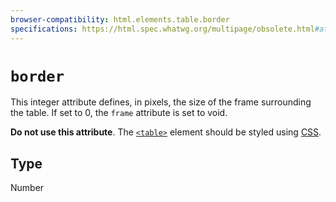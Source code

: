 ```yaml
---
browser-compatibility: html.elements.table.border
specifications: https://html.spec.whatwg.org/multipage/obsolete.html#attr-table-border
---
```


# `border`

This integer attribute defines, in pixels, the size of the frame surrounding the table. If set to 0, the `frame` attribute is set to void.

**Do not use this attribute**. The [`<table>`](https://developer.mozilla.org/en-US/docs/Web/HTML/Element/table) element should be styled using [CSS](https://developer.mozilla.org/en-US/docs/CSS).

## Type

Number
